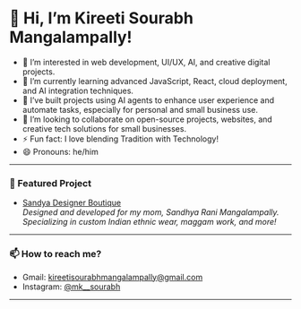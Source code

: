 # 👋 Hi, I’m Kireeti Sourabh Mangalampally!

- 👀 I’m interested in web development, UI/UX, AI, and creative digital projects.
- 🌱 I’m currently learning advanced JavaScript, React, cloud deployment, and AI integration techniques.
- 🤖 I’ve built projects using AI agents to enhance user experience and automate tasks, especially for personal and small business use.
- 🚀 I’m looking to collaborate on open-source projects, websites, and creative tech solutions for small businesses.
- ⚡ Fun fact: I love blending Tradition with Technology!
- 😄 Pronouns: he/him

---

### 🌟 Featured Project

- [Sandya Designer Boutique](https://sandyadesignerboutique.com)  
  _Designed and developed for my mom, Sandhya Rani Mangalampally.  
  Specializing in custom Indian ethnic wear, maggam work, and more!_

---

### 📫 How to reach me?

-  Gmail: [kireetisourabhmangalampally@gmail.com](mailto:kireetisourabhmangalampally@gmail.com)
-  Instagram: [@mk__sourabh](https://instagram.com/mk__sourabh)

---


<!--
MKSourabh/MKSourabh is a ✨ special ✨ repository because its `README.md` (this file) appears on your GitHub profile.
You can click the Preview link to take a look at your changes.
-->
